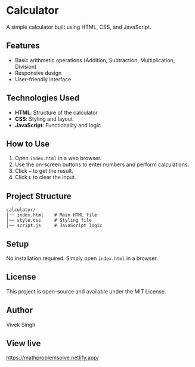 # Calculator

A simple calculator built using HTML, CSS, and JavaScript.

## Features
- Basic arithmetic operations (Addition, Subtraction, Multiplication, Division)
- Responsive design
- User-friendly interface

## Technologies Used
- **HTML**: Structure of the calculator
- **CSS**: Styling and layout
- **JavaScript**: Functionality and logic

## How to Use
1. Open `index.html` in a web browser.
2. Use the on-screen buttons to enter numbers and perform calculations.
3. Click `=` to get the result.
4. Click `C` to clear the input.

## Project Structure
```
calculator/
│── index.html    # Main HTML file
│── style.css     # Styling file
│── script.js     # JavaScript logic
```

## Setup
No installation required. Simply open `index.html` in a browser.

## License
This project is open-source and available under the MIT License.

## Author
Vivek Singh

## View live
https://mathproblemsolve.netlify.app/